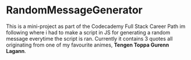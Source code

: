 # RandomMessageGenerator

This is a mini-project as part of the Codecademy Full Stack Career Path im following where i had to make a script in JS for generating a random message everytime the script is ran. Currently it contains 3 quotes all originating from one of my favourite animes, **Tengen Toppa Gurenn Lagann**.